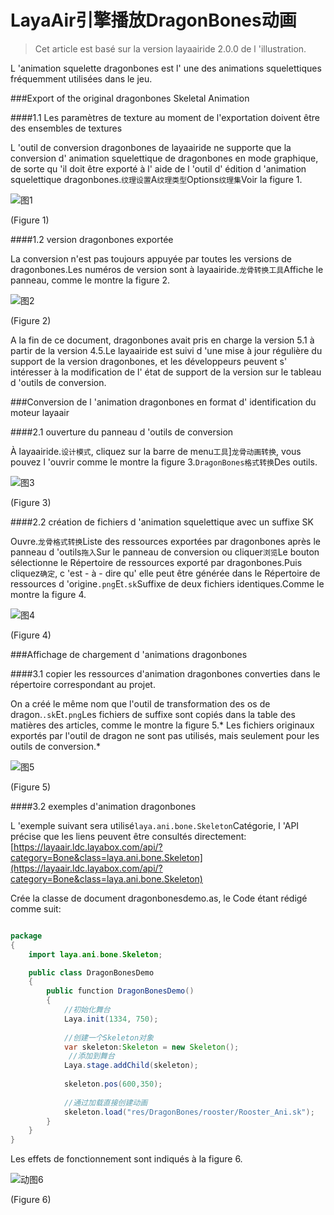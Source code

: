 # LayaAir引擎播放DragonBones动画

> Cet article est basé sur la version layaairide 2.0.0 de l 'illustration.

L 'animation squelette dragonbones est l' une des animations squelettiques fréquemment utilisées dans le jeu.



###Export of the original dragonbones Skeletal Animation

####1.1 Les paramètres de texture au moment de l'exportation doivent être des ensembles de textures

L 'outil de conversion dragonbones de layaairide ne supporte que la conversion d' animation squelettique de dragonbones en mode graphique, de sorte qu 'il doit être exporté à l' aide de l 'outil d' édition d 'animation squelettique dragonbones.`纹理设置`A`纹理类型`Options`纹理集`Voir la figure 1.

![图1](img/1.png) 


(Figure 1)

####1.2 version dragonbones exportée

La conversion n'est pas toujours appuyée par toutes les versions de dragonbones.Les numéros de version sont à layaairide.`龙骨转换工具`Affiche le panneau, comme le montre la figure 2.

![图2](img/2.png) 


(Figure 2)

A la fin de ce document, dragonbones avait pris en charge la version 5.1 à partir de la version 4.5.Le layaairide est suivi d 'une mise à jour régulière du support de la version dragonbones, et les développeurs peuvent s' intéresser à la modification de l' état de support de la version sur le tableau d 'outils de conversion.



###Conversion de l 'animation dragonbones en format d' identification du moteur layaair

####2.1 ouverture du panneau d 'outils de conversion

À layaairide.`设计模式`, cliquez sur la barre de menu`工具`]`龙骨动画转换`, vous pouvez l 'ouvrir comme le montre la figure 3.`DragonBones格式转换`Des outils.

![图3](img/3.png) 


(Figure 3)



####2.2 création de fichiers d 'animation squelettique avec un suffixe SK

Ouvre.`龙骨格式转换`Liste des ressources exportées par dragonbones après le panneau d 'outils`拖入`Sur le panneau de conversion ou cliquer`浏览`Le bouton sélectionne le Répertoire de ressources exporté par dragonbones.Puis cliquez`确定`, c 'est - à - dire qu' elle peut être générée dans le Répertoire de ressources d 'origine`.png`Et`.sk`Suffixe de deux fichiers identiques.Comme le montre la figure 4.

![图4](img/4.png) 


(Figure 4)



###Affichage de chargement d 'animations dragonbones

####3.1 copier les ressources d'animation dragonbones converties dans le répertoire correspondant au projet.

On a créé le même nom que l'outil de transformation des os de dragon.`.sk`Et`.png`Les fichiers de suffixe sont copiés dans la table des matières des articles, comme le montre la figure 5.* Les fichiers originaux exportés par l'outil de dragon ne sont pas utilisés, mais seulement pour les outils de conversion.*

![图5](img/5.png) 


(Figure 5)

####3.2 exemples d'animation dragonbones

L 'exemple suivant sera utilisé`laya.ani.bone.Skeleton`Catégorie, l 'API précise que les liens peuvent être consultés directement:[https://layaair.ldc.layabox.com/api/?category=Bone&class=laya.ani.bone.Skeleton](https://layaair.ldc.layabox.com/api/?category=Bone&class=laya.ani.bone.Skeleton)

Crée la classe de document dragonbonesdemo.as, le Code étant rédigé comme suit:


```java

package
{
	import laya.ani.bone.Skeleton;

	public class DragonBonesDemo
	{
		public function DragonBonesDemo()
		{
			//初始化舞台
			Laya.init(1334, 750);
			
			//创建一个Skeleton对象
			var skeleton:Skeleton = new Skeleton();
			 //添加到舞台
			Laya.stage.addChild(skeleton);
			
			skeleton.pos(600,350);
			
			//通过加载直接创建动画
			skeleton.load("res/DragonBones/rooster/Rooster_Ani.sk");
		}
	}
}
```

Les effets de fonctionnement sont indiqués à la figure 6.

![动图6](img/6.gif) 


(Figure 6)